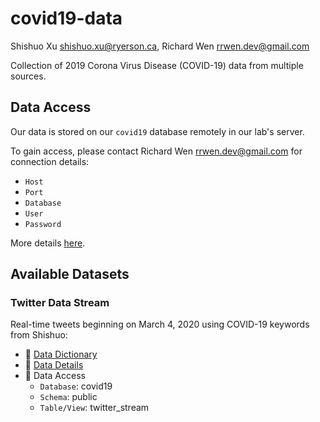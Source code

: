 # covid19-data

Shishuo Xu shishuo.xu@ryerson.ca, Richard Wen rrwen.dev@gmail.com

Collection of 2019 Corona Virus Disease (COVID-19) data from multiple sources.

## Data Access

Our data is stored on our `covid19` database remotely in our lab's server.

To gain access, please contact Richard Wen rrwen.dev@gmail.com for connection details:

* `Host`
* `Port`
* `Database`
* `User`
* `Password`

More details [here](ACCESS.md#covid19-database).

## Available Datasets

### Twitter Data Stream

Real-time tweets beginning on March 4, 2020 using COVID-19 keywords from Shishuo:

* :notebook_with_decorative_cover: [Data Dictionary](dictionaries/twitter_stream_raw_dictionary.csv)
* :page_facing_up: [Data Details](twitter/README.md#twitter-data-stream)
* :key: Data Access
    * `Database`: covid19
    * `Schema`: public
    * `Table/View`: twitter_stream
